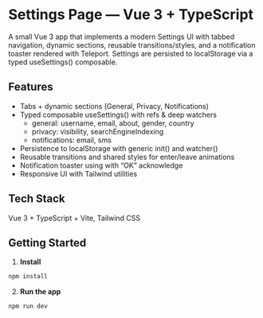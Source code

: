# Settings Page — Vue 3 + TypeScript

A small Vue 3 app that implements a modern Settings UI with tabbed navigation, dynamic sections, reusable transitions/styles, and a notification toaster rendered with Teleport. Settings are persisted to localStorage via a typed useSettings() composable.

## Features

- Tabs + dynamic sections (General, Privacy, Notifications)
- Typed composable useSettings() with refs & deep watchers
  - general: username, email, about, gender, country
  - privacy: visibility, searchEngineIndexing
  - notifications: email, sms
- Persistence to localStorage with generic init<T>() and watcher<T>()
- Reusable transitions and shared styles for enter/leave animations
- Notification toaster using <Teleport to="body"> with “OK” acknowledge
- Responsive UI with Tailwind utilities

## Tech Stack

Vue 3 + TypeScript + Vite, Tailwind CSS

## Getting Started

1. **Install**

```bash
npm install
```

2. **Run the app**

```bash
npm run dev
```
